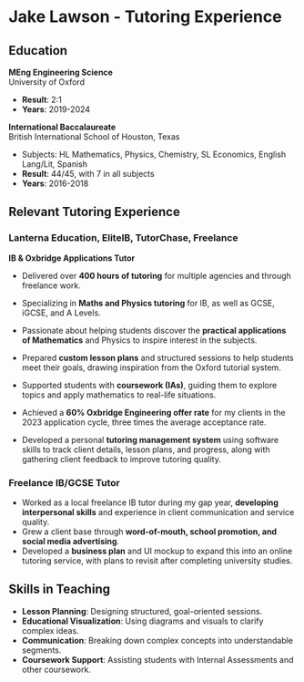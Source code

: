 # Jake Lawson - Tutoring Experience

## Education
**MEng Engineering Science**  
University of Oxford  
- **Result**: 2:1  
- **Years**: 2019-2024

**International Baccalaureate**  
British International School of Houston, Texas  
- Subjects: HL Mathematics, Physics, Chemistry, SL Economics, English Lang/Lit, Spanish  
- **Result**: 44/45, with 7 in all subjects  
- **Years**: 2016-2018

## Relevant Tutoring Experience

### Lanterna Education, EliteIB, TutorChase, Freelance
**IB & Oxbridge Applications Tutor**  
- Delivered over **400 hours of tutoring** for multiple agencies and through freelance work.
- Specializing in **Maths and Physics tutoring** for IB, as well as GCSE, iGCSE, and A Levels.
- Passionate about helping students discover the **practical applications of Mathematics** and Physics to inspire interest in the subjects.
- Prepared **custom lesson plans** and structured sessions to help students meet their goals, drawing inspiration from the Oxford tutorial system.
- Supported students with **coursework (IAs)**, guiding them to explore topics and apply mathematics to real-life situations.
- Achieved a **60% Oxbridge Engineering offer rate** for my clients in the 2023 application cycle, three times the average acceptance rate.

- Developed a personal **tutoring management system** using software skills to track client details, lesson plans, and progress, along with gathering client feedback to improve tutoring quality.

### Freelance IB/GCSE Tutor
- Worked as a local freelance IB tutor during my gap year, **developing interpersonal skills** and experience in client communication and service quality.
- Grew a client base through **word-of-mouth, school promotion, and social media advertising**.
- Developed a **business plan** and UI mockup to expand this into an online tutoring service, with plans to revisit after completing university studies.

## Skills in Teaching
- **Lesson Planning**: Designing structured, goal-oriented sessions.
- **Educational Visualization**: Using diagrams and visuals to clarify complex ideas.
- **Communication**: Breaking down complex concepts into understandable segments.
- **Coursework Support**: Assisting students with Internal Assessments and other coursework.